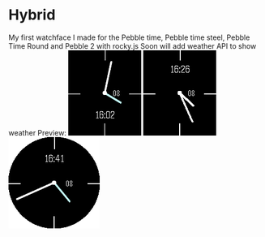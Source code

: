 # Hybrid
My first watchface I made for the Pebble time, Pebble time steel, Pebble Time Round and Pebble 2 with rocky.js
Soon will add weather API to show weather
Preview:
![Pebble Time](Screenshots/pebble_screenshot_2020-02-08_16-02-12.png)
![Pebble Time Round](Screenshots/pebble_screenshot_2020-02-08_16-26-37.png)
![Pebble 2](Screenshots/pebble_screenshot_2020-02-08_16-41-59.png)
